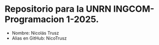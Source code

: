 # Repositorio para la UNRN INGCOM-Programacion 1-2025.

- Nombre: Nicolás Trusz
- Alias en GitHub: NicoTrusz
